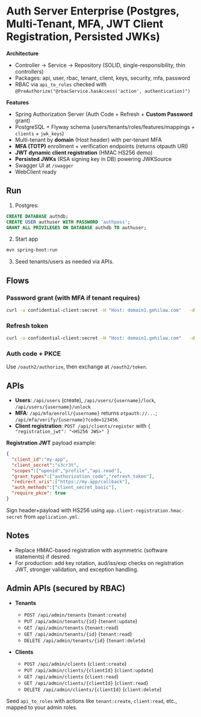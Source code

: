 # Auth Server Enterprise (Postgres, Multi-Tenant, MFA, JWT Client Registration, Persisted JWKs)

**Architecture**
- Controller → Service → Repository (SOLID, single-responsibility, thin controllers)
- Packages: api, user, rbac, tenant, client, keys, security, mfa, password
- RBAC via `api_to_roles` checked with `@PreAuthorize("@rbacService.hasAccess('action', authentication)")`

**Features**
- Spring Authorization Server (Auth Code + Refresh + **Custom Password** grant)
- PostgreSQL + Flyway schema (users/tenants/roles/features/mappings + `clients` + `jwk_keys`)
- Multi-tenant by **domain** (Host header) with per-tenant MFA
- **MFA (TOTP)** enrollment + verification endpoints (returns otpauth URI)
- **JWT dynamic client registration** (HMAC HS256 demo)
- **Persisted JWKs** (RSA signing key in DB) powering JWKSource
- Swagger UI at `/swagger`
- WebClient ready

## Run
1) Postgres:
```sql
CREATE DATABASE authdb;
CREATE USER authuser WITH PASSWORD 'authpass';
GRANT ALL PRIVILEGES ON DATABASE authdb TO authuser;
```
2) Start app
```bash
mvn spring-boot:run
```
3) Seed tenants/users as needed via APIs.

## Flows
### Password grant (with MFA if tenant requires)
```bash
curl -u confidential-client:secret -H "Host: domain1.gehilaw.com"   -d "grant_type=password&username=alice&password=pass&scope=openid profile api.read&mfa_code=123456"   http://localhost:9000/oauth2/token
```

### Refresh token
```bash
curl -u confidential-client:secret -H "Host: domain1.gehilaw.com"   -d "grant_type=refresh_token&refresh_token=<rt>"   http://localhost:9000/oauth2/token
```

### Auth code + PKCE
Use `/oauth2/authorize`, then exchange at `/oauth2/token`.

## APIs
- **Users**: `/api/users` (create), `/api/users/{username}/lock`, `/api/users/{username}/unlock`
- **MFA**: `/api/mfa/enroll/{username}` returns `otpauth://...`; `/api/mfa/verify/{username}?code=123456`
- **Client registration**: `POST /api/clients/register` with `{ "registration_jwt": "<HS256 JWS>" }`

**Registration JWT** payload example:
```json
{
  "client_id":"my-app",
  "client_secret":"s3cr3t",
  "scopes":["openid","profile","api.read"],
  "grant_types":["authorization_code","refresh_token"],
  "redirect_uris":["https://my.app/callback"],
  "auth_methods":["client_secret_basic"],
  "require_pkce": true
}
```

Sign header+payload with HS256 using `app.client-registration.hmac-secret` from `application.yml`.

## Notes
- Replace HMAC-based registration with asymmetric (software statements) if desired.
- For production: add key rotation, aud/iss/exp checks on registration JWT, stronger validation, and exception handling.


## Admin APIs (secured by RBAC)
- **Tenants**
  - `POST /api/admin/tenants` (`tenant:create`)
  - `PUT /api/admin/tenants/{id}` (`tenant:update`)
  - `GET /api/admin/tenants` (`tenant:read`)
  - `GET /api/admin/tenants/{id}` (`tenant:read`)
  - `DELETE /api/admin/tenants/{id}` (`tenant:delete`)

- **Clients**
  - `POST /api/admin/clients` (`client:create`)
  - `PUT /api/admin/clients/{clientId}` (`client:update`)
  - `GET /api/admin/clients` (`client:read`)
  - `GET /api/admin/clients/{clientId}` (`client:read`)
  - `DELETE /api/admin/clients/{clientId}` (`client:delete`)

Seed `api_to_roles` with actions like `tenant:create`, `client:read`, etc., mapped to your admin roles.
